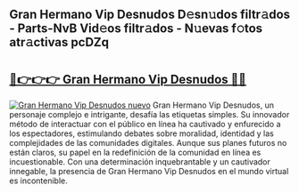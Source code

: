 ## Gran Hermano Vip Desnudos D𝚎sn𝚞dos filtr𝚊dos - Parts-NvB Vid𝚎os filtr𝚊dos - N𝚞evas f𝚘tos atr𝚊ctivas pcDZq

# <h2><a href="http://mb86qy.tromn.icu/?c=Gran+Hermano+Vip+Desnudos">🔗👉👉👉 Gran Hermano Vip Desnudos 🔗🔗</a></h2>

[![Gran Hermano Vip Desnudos nuevo](https://i.imgur.com/pEAQMta.gif)](http://mb86qy.tromn.icu/?c=Gran+Hermano+Vip+Desnudos)
Gran Hermano Vip Desnudos, un personaje complejo e intrigante, desafía las etiquetas simples. Su innovador método de interactuar con el público en línea ha cautivado y enfurecido a los espectadores, estimulando debates sobre moralidad, identidad y las complejidades de las comunidades digitales. Aunque sus planes futuros no están claros, su papel en la redefinición de la comunidad en línea es incuestionable. Con una determinación inquebrantable y un cautivador innegable, la presencia de Gran Hermano Vip Desnudos en el mundo virtual es incontenible.
